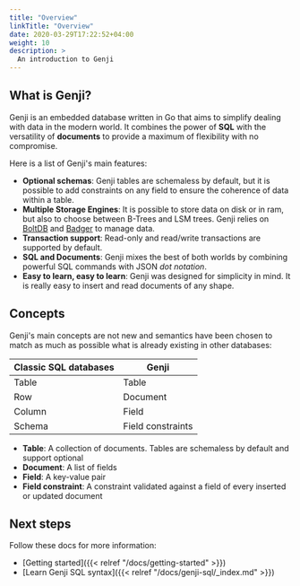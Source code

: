 ```yaml
---
title: "Overview"
linkTitle: "Overview"
date: 2020-03-29T17:22:52+04:00
weight: 10
description: >
  An introduction to Genji
---
```


## What is Genji?

Genji is an embedded database written in Go that aims to simplify dealing with data in the modern world.
It combines the power of **SQL** with the versatility of **documents** to provide a maximum of flexibility with no compromise.

Here is a list of Genji's main features:

* **Optional schemas**: Genji tables are schemaless by default, but it is possible to add constraints on any field to ensure the coherence of data within a table.
* **Multiple Storage Engines**: It is possible to store data on disk or in ram, but also to choose between B-Trees and LSM trees. Genji relies on [BoltDB](https://github.com/etcd-io/bbolt) and [Badger](https://github.com/dgraph-io/badger) to manage data.
* **Transaction support**: Read-only and read/write transactions are supported by default.
* **SQL and Documents**: Genji mixes the best of both worlds by combining powerful SQL commands with JSON *dot notation*.
* **Easy to learn, easy to learn**: Genji was designed for simplicity in mind. It is really easy to insert and read documents of any shape.

## Concepts

Genji's main concepts are not new and semantics have been chosen to match as much as possible what is already existing in other databases:

| Classic SQL databases | Genji             |
|-----------------------|-------------------|
| Table                 | Table             |
| Row                   | Document          |
| Column                | Field             |
| Schema                | Field constraints |

* **Table**: A collection of documents. Tables are schemaless by default and support optional
* **Document**: A list of fields
* **Field**: A key-value pair
* **Field constraint**: A constraint validated against a field of every inserted or updated document  

## Next steps

Follow these docs for more information:

* [Getting started]({{< relref "/docs/getting-started" >}})
* [Learn Genji SQL syntax]({{< relref "/docs/genji-sql/_index.md" >}})
